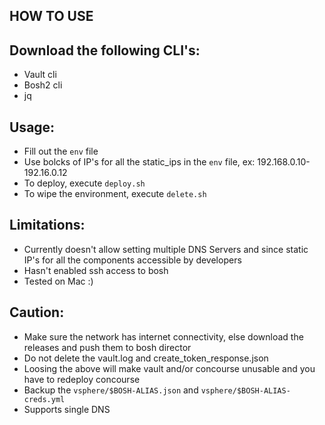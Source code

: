 HOW TO USE
----------

Download the following CLI's:
-----------------------------

-	Vault cli
-	Bosh2 cli
-	jq

Usage:
------

-	Fill out the `env` file
-	Use bolcks of IP's for all the static_ips in the `env` file, ex: 192.168.0.10-192.16.0.12
-	To deploy, execute `deploy.sh`
-	To wipe the environment, execute `delete.sh`

Limitations:
------------

-	Currently doesn't allow setting multiple DNS Servers and since static IP's for all the components accessible by developers
-	Hasn't enabled ssh access to bosh
-	Tested on Mac :)

Caution:
--------

-	Make sure the network has internet connectivity, else download the releases and push them to bosh director
-	Do not delete the vault.log and create_token_response.json
-	Loosing the above will make vault and/or concourse unusable and you have to redeploy concourse
-	Backup the `vsphere/$BOSH-ALIAS.json` and `vsphere/$BOSH-ALIAS-creds.yml`
-	Supports single DNS
